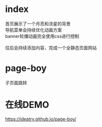 # index

  首页展示了一个月亮和流星的背景<br>
  导航菜单会持续优化动画方案<br>
  banner轮播动画完全使用css进行控制<br><br>
  往后会持续添加内容，完成一个全静态页面网站
  
# page-boy

 子页面跳转
 

# 在线DEMO

https://ideatry.github.io/page-boy/
